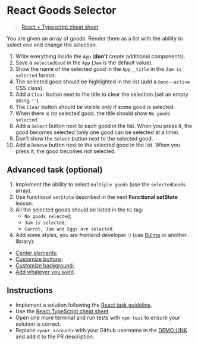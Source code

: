 # React Goods Selector

> [React + Typescript cheat sheet](https://mate-academy.github.io/fe-program/js/extra/react-typescript)

You are given an array of goods. Render them as a list with the ability to select one and change the selection.

1. Write everything inside the `App` (**don't** create additional components).
1. Save a `selectedGood` in the `App` (`Jam` is the default value).
1. Show the name of the selected good in the `App__title` in the `Jam is selected` format.
1. The selected good should be highlighted in the list (add a `Good--active` CSS class).
1. Add a `Clear` button next to the title to clear the selection (set an empty string `''`).
1. The `Clear` button should be visible only if some good is selected.
1. When there is no selected good, the title should show `No goods selected`.
1. Add a `Select` button next to each good in the list. When you press it, the good becomes selected (only one good can be selected at a time).
1. Don't show the `Select` button next to the selected good.
1. Add a `Remove` button next to the selected good in the list. When you press it, the good becomes not selected.

## Advanced task (optional)

1. Implement the ability to select `multiple goods` (use the `selectedGoods` array).
2. Use functional `setState` described in the next **Functional setState** lesson.
3. All the selected goods should be listed in the `h1` tag:
    - `No goods selected`;
    - `Jam is selected`;
    - `Carrot, Jam and Eggs are selected`.
4. Add some styles, you are frontend developer :) (use [Bulma](https://bulma.io) or another library):
 - [Center elements](https://bulma.io/documentation/layout/level/);
 - [Customize buttons](https://bulma.io/documentation/elements/button/);
 - [Customize background](https://bulma.io/documentation/overview/colors/);
 - [Add whatever you want](https://bulma.io/documentation/).

## Instructions

- Implement a solution following the [React task guideline](https://github.com/mate-academy/react_task-guideline#react-tasks-guideline).
- Use the [React TypeScript cheat sheet](https://mate-academy.github.io/fe-program/js/extra/react-typescript).
- Open one more terminal and run tests with `npm test` to ensure your solution is correct.
- Replace `<your_account>` with your Github username in the [DEMO LINK](https://victorgri.github.io/react_goods-selector/) and add it to the PR description.
